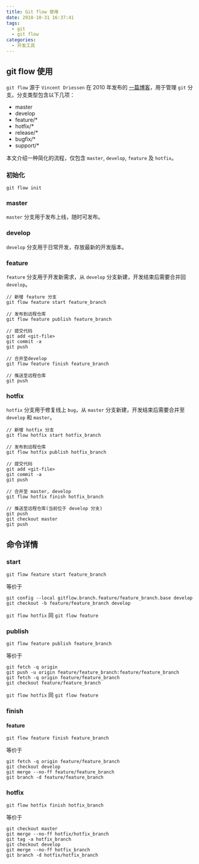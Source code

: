 ```yaml
---
title: Git flow 使用
date: 2018-10-31 16:37:41
tags:
  - git
  - git flow
categories:
  - 开发工具
---
```


## git flow 使用

`git flow` 源于 `Vincent Driessen` 在 2010 年发布的 [一篇博客](https://nvie.com/posts/a-successful-git-branching-model/)，用于管理 `git` 分支。分支类型包含以下几项：

- master
- develop
- feature/\*
- hotfix/\*
- release/\*
- bugfix/\*
- support/\*

本文介绍一种简化的流程，仅包含 `master`, `develop`, `feature` 及 `hotfix`。

<!-- more -->

### 初始化

```
git flow init
```

### master

`master` 分支用于发布上线，随时可发布。

### develop

`develop` 分支用于日常开发，存放最新的开发版本。

### feature

`feature` 分支用于开发新需求，从 `develop` 分支新建，开发结束后需要合并回 `develop`。

```
// 新增 feature 分支
git flow feature start feature_branch

// 发布到远程仓库
git flow feature publish feature_branch

// 提交代码
git add <git-file>
git commit -a
git push

// 合并至develop
git flow feature finish feature_branch

// 推送至远程仓库
git push
```

### hotfix

`hotfix` 分支用于修复线上 `bug`，从 `master` 分支新建，开发结束后需要合并至 `develop` 和 `master`。

```
// 新增 hotfix 分支
git flow hotfix start hotfix_branch

// 发布到远程仓库
git flow hotfix publish hotfix_branch

// 提交代码
git add <git-file>
git commit -a
git push

// 合并至 master, develop
git flow hotfix finish hotfix_branch

// 推送至远程仓库(当前位于 develop 分支)
git push
git checkout master
git push
```

## 命令详情

### start

```
git flow feature start feature_branch
```

等价于

```
git config --local gitflow.branch.feature/feature_branch.base develop
git checkout -b feature/feature_branch develop
```

`git flow hotfix` 同 `git flow feature`

### publish

```
git flow feature publish feature_branch
```

等价于

```
git fetch -q origin
git push -u origin feature/feature_branch:feature/feature_branch
git fetch -q origin feature/feature_branch
git checkout feature/feature_branch
```

`git flow hotfix` 同 `git flow feature`

### finish

#### feature

```
git flow feature finish feature_branch
```

等价于

```
git fetch -q origin feature/feature_branch
git checkout develop
git merge --no-ff feature/feature_branch
git branch -d feature/feature_branch
```

### hotfix

```
git flow hotfix finish hotfix_branch
```

等价于

```
git checkout master
git merge --no-ff hotfix/hotfix_branch
git tag -a hotfix_branch
git checkout develop
git merge --no-ff hotfix_branch
git branch -d hotfix/hotfix_branch
```
